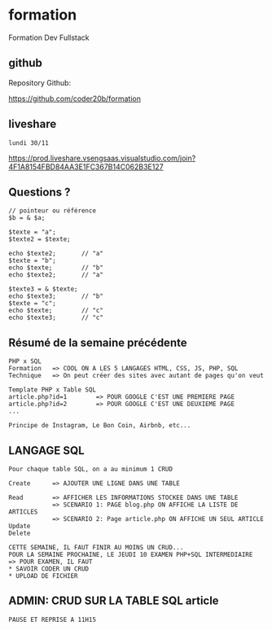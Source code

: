 # formation

Formation Dev Fullstack

## github

Repository Github:

https://github.com/coder20b/formation

## liveshare

    lundi 30/11
    
https://prod.liveshare.vsengsaas.visualstudio.com/join?4F1A8154FBD84AA3E1FC367B14C062B3E127

## Questions ?

    // pointeur ou référence
    $b = & $a;

    $texte = "a";
    $texte2 = $texte;

    echo $texte2;       // "a"
    $texte = "b";
    echo $texte;        // "b"
    echo $texte2;       // "a"

    $texte3 = & $texte;
    echo $texte3;       // "b"
    $texte = "c";
    echo $texte;        // "c"
    echo $texte3;       // "c"


## Résumé de la semaine précédente

    PHP x SQL
    Formation   => COOL ON A LES 5 LANGAGES HTML, CSS, JS, PHP, SQL
    Technique   => On peut créer des sites avec autant de pages qu'on veut
        
    Template PHP x Table SQL
    article.php?id=1        => POUR GOOGLE C'EST UNE PREMIERE PAGE
    article.php?id=2        => POUR GOOGLE C'EST UNE DEUXIEME PAGE
    ...

    Principe de Instagram, Le Bon Coin, Airbnb, etc...

## LANGAGE SQL

    Pour chaque table SQL, on a au minimum 1 CRUD

    Create      => AJOUTER UNE LIGNE DANS UNE TABLE

    Read        => AFFICHER LES INFORMATIONS STOCKEE DANS UNE TABLE
                => SCENARIO 1: PAGE blog.php ON AFFICHE LA LISTE DE ARTICLES
                => SCENARIO 2: Page article.php ON AFFICHE UN SEUL ARTICLE
    Update
    Delete

    CETTE SEMAINE, IL FAUT FINIR AU MOINS UN CRUD...
    POUR LA SEMAINE PROCHAINE, LE JEUDI 10 EXAMEN PHP+SQL INTERMEDIAIRE
    => POUR EXAMEN, IL FAUT
    * SAVOIR CODER UN CRUD
    * UPLOAD DE FICHIER


## ADMIN: CRUD SUR LA TABLE SQL article

    PAUSE ET REPRISE A 11H15
    


















